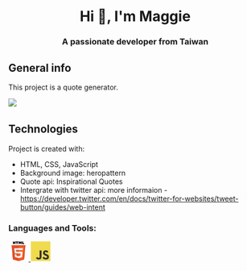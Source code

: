 <h1 align="center">Hi 👋, I'm Maggie</h1>
<h3 align="center">A passionate developer from Taiwan</h3>

## General info

This project is a quote generator.

<img src="https://maggiepractice.s3.amazonaws.com/quotegenerator.gif" width="400" />

## Technologies

Project is created with:

- HTML, CSS, JavaScript
- Background image: heropattern
- Quote api: Inspirational Quotes
- Intergrate with twitter api: more informaion - https://developer.twitter.com/en/docs/twitter-for-websites/tweet-button/guides/web-intent

<h3 align="left">Languages and Tools:</h3>
<p align="left"> <a href="https://www.w3.org/html/" target="_blank"> <img src="https://raw.githubusercontent.com/devicons/devicon/master/icons/html5/html5-original-wordmark.svg" alt="html5" width="40" height="40"/> </a> <a href="https://developer.mozilla.org/en-US/docs/Web/JavaScript" target="_blank"> <img src="https://raw.githubusercontent.com/devicons/devicon/master/icons/javascript/javascript-original.svg" alt="javascript" width="40" height="40"/> </a> </p>
